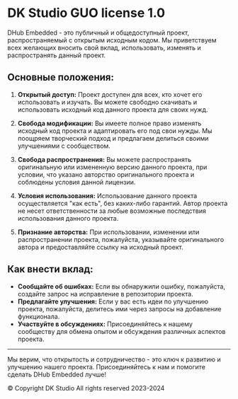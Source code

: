 # DK Studio GUO license 1.0

DHub Embedded - это публичный и общедоступный проект, распространяемый с открытым исходным кодом. Мы приветствуем всех желающих вносить свой вклад, использовать, изменять и распространять данный проект. 

## Основные положения:

1. **Открытый доступ:** Проект доступен для всех, кто хочет его использовать и изучать. Вы можете свободно скачивать и использовать исходный код данного проекта для своих нужд.

2. **Свобода модификации:** Вы имеете полное право изменять исходный код проекта и адаптировать его под свои нужды. Мы поощряем творческий подход и предлагаем делиться своими улучшениями с сообществом.

3. **Свобода распространения:** Вы можете распространять оригинальную или измененную версию данного проекта, при условии, что указано авторство оригинального проекта и соблюдены условия данной лицензии.

4. **Условия использования:** Использование данного проекта осуществляется "как есть", без каких-либо гарантий. Автор проекта не несет ответственности за любые возможные последствия использования данного проекта.

5. **Признание авторства:** При использовании, изменении или распространении проекта, пожалуйста, указывайте оригинального автора и предоставляйте ссылку на исходный проект.

## Как внести вклад:

- **Сообщайте об ошибках:** Если вы обнаружили ошибку, пожалуйста, создайте запрос на исправление в репозитории проекта.
- **Предлагайте улучшения:** Если у вас есть идеи по улучшению проекта, пожалуйста, делитесь ими через запросы на добавление функционала.
- **Участвуйте в обсуждениях:** Присоединяйтесь к нашему сообществу для обмена опытом и обсуждения различных аспектов проекта.

---

Мы верим, что открытость и сотрудничество - это ключ к развитию и улучшению нашего проекта. Присоединяйтесь к нам и помогите сделать DHub Embedded лучше!

© Copyright DK Studio All rights reserved 2023-2024
